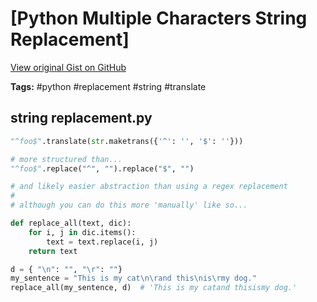 # [Python Multiple Characters String Replacement] 

[View original Gist on GitHub](https://gist.github.com/Integralist/8f7e646ffa87f0e16ea6ec05974bc5db)

**Tags:** #python #replacement #string #translate

## string replacement.py

```python
"^foo$".translate(str.maketrans({'^': '', '$': ''}))

# more structured than...
"^foo$".replace("^", "").replace("$", "")

# and likely easier abstraction than using a regex replacement
#
# although you can do this more 'manually' like so...

def replace_all(text, dic):
    for i, j in dic.items():
        text = text.replace(i, j)
    return text

d = { "\n": "", "\r": ""}
my_sentence = "This is my cat\n\rand this\nis\rmy dog."
replace_all(my_sentence, d)  # 'This is my catand thisismy dog.'

```

